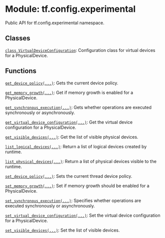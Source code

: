<div itemscope itemtype="http://developers.google.com/ReferenceObject">
<meta itemprop="name" content="tf.config.experimental" />
<meta itemprop="path" content="Stable" />
</div>

# Module: tf.config.experimental

Public API for tf.config.experimental namespace.

## Classes

[`class VirtualDeviceConfiguration`](../../tf/config/experimental/VirtualDeviceConfiguration.md): Configuration class for virtual devices for a PhysicalDevice.

## Functions

[`get_device_policy(...)`](../../tf/config/experimental/get_device_policy.md): Gets the current device policy.

[`get_memory_growth(...)`](../../tf/config/experimental/get_memory_growth.md): Get if memory growth is enabled for a PhysicalDevice.

[`get_synchronous_execution(...)`](../../tf/config/experimental/get_synchronous_execution.md): Gets whether operations are executed synchronously or asynchronously.

[`get_virtual_device_configuration(...)`](../../tf/config/experimental/get_virtual_device_configuration.md): Get the virtual device configuration for a PhysicalDevice.

[`get_visible_devices(...)`](../../tf/config/experimental/get_visible_devices.md): Get the list of visible physical devices.

[`list_logical_devices(...)`](../../tf/config/experimental/list_logical_devices.md): Return a list of logical devices created by runtime.

[`list_physical_devices(...)`](../../tf/config/experimental/list_physical_devices.md): Return a list of physical devices visible to the runtime.

[`set_device_policy(...)`](../../tf/config/experimental/set_device_policy.md): Sets the current thread device policy.

[`set_memory_growth(...)`](../../tf/config/experimental/set_memory_growth.md): Set if memory growth should be enabled for a PhysicalDevice.

[`set_synchronous_execution(...)`](../../tf/config/experimental/set_synchronous_execution.md): Specifies whether operations are executed synchronously or asynchronously.

[`set_virtual_device_configuration(...)`](../../tf/config/experimental/set_virtual_device_configuration.md): Set the virtual device configuration for a PhysicalDevice.

[`set_visible_devices(...)`](../../tf/config/experimental/set_visible_devices.md): Set the list of visible devices.

